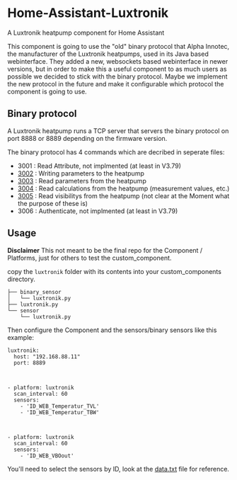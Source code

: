 # Home-Assistant-Luxtronik

A Luxtronik heatpump component for Home Assistant

This component is going to use the "old" binary protocol that Alpha Innotec, the manufacturer of the Luxtronik heatpumps, used in its Java based webinterface. They added a new, websockets based webinterface in newer versions, but in order to make this a useful component to as much users as possible we decided to stick with the binary protocol.
Maybe we implement the new protocol in the future and make it configurable which protocol the component is going to use.

## Binary protocol

A Luxtronik heatpump runs a TCP server that servers the binary protocol on port 8888 or 8889 depending on the firmware version. 

The binary protocol has 4 commands which are decribed in seperate files:

- 3001 : Read Attribute, not implmented (at least in V3.79)
- [3002](3002.md) : Writing parameters to the heatpump
- [3003](3003.md) : Read parameters from the heatpump
- [3004](3004.md) : Read calculations from the heatpump (measurement values, etc.)
- [3005](3005.md) : Read visibilitys from  the heatpump (not clear at the Moment what the purpose of these is)
- 3006 : Authenticate, not implmented (at least in V3.79)


## Usage

**Disclaimer**
This not meant to be the final repo for the Component / Platforms, just for others to test the custom_component.


copy the `luxtronik` folder with its contents into your custom_components directory.

```
├── binary_sensor
│   └── luxtronik.py
├── luxtronik.py
└── sensor
    └── luxtronik.py
```

Then configure the Component and the sensors/binary sensors like this example:

```
luxtronik:
  host: "192.168.88.11"
  port: 8889



- platform: luxtronik
  scan_interval: 60
  sensors:
    - 'ID_WEB_Temperatur_TVL'
    - 'ID_WEB_Temperatur_TBW'



- platform: luxtronik
  scan_interval: 60
  sensors:
    - 'ID_WEB_VBOout'

```

You'll need to select the sensors by ID, look at the [data.txt](data.txt) file for reference.
